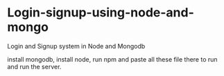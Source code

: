 # Login-signup-using-node-and-mongo
Login and Signup system in Node and Mongodb

install mongodb,
install node, 
run npm and paste all these file there to run and run the server.
